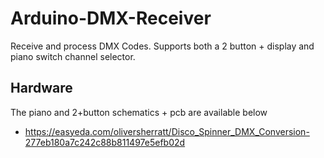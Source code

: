 # Arduino-DMX-Receiver
Receive and process DMX Codes. Supports both a 2 button + display and piano switch channel selector.

## Hardware
The piano and 2+button schematics + pcb are available below
- https://easyeda.com/oliversherratt/Disco_Spinner_DMX_Conversion-277eb180a7c242c88b811497e5efb02d
